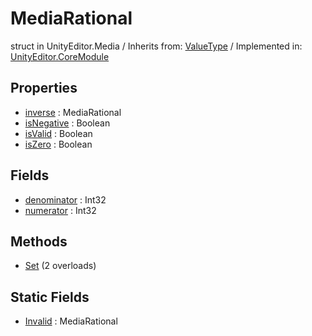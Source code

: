 # MediaRational
struct in UnityEditor.Media
 / Inherits from: <a href="https://docs.unity3d.com/6000.0/Documentation/ScriptReference/ValueType.html">ValueType</a> / Implemented in: <a href="https://docs.unity3d.com/6000.0/Documentation/ScriptReference/UnityEditor.CoreModule.html">UnityEditor.CoreModule</a>

## Properties
- <a href="https://docs.unity3d.com/6000.0/Documentation/ScriptReference/MediaRational-inverse.html">inverse</a> : MediaRational
- <a href="https://docs.unity3d.com/6000.0/Documentation/ScriptReference/MediaRational-isNegative.html">isNegative</a> : Boolean
- <a href="https://docs.unity3d.com/6000.0/Documentation/ScriptReference/MediaRational-isValid.html">isValid</a> : Boolean
- <a href="https://docs.unity3d.com/6000.0/Documentation/ScriptReference/MediaRational-isZero.html">isZero</a> : Boolean

## Fields
- <a href="https://docs.unity3d.com/6000.0/Documentation/ScriptReference/MediaRational-denominator.html">denominator</a> : Int32
- <a href="https://docs.unity3d.com/6000.0/Documentation/ScriptReference/MediaRational-numerator.html">numerator</a> : Int32

## Methods
- <a href="https://docs.unity3d.com/6000.0/Documentation/ScriptReference/MediaRational.Set.html">Set</a> (2 overloads)

## Static Fields
- <a href="https://docs.unity3d.com/6000.0/Documentation/ScriptReference/MediaRational-Invalid.html">Invalid</a> : MediaRational
